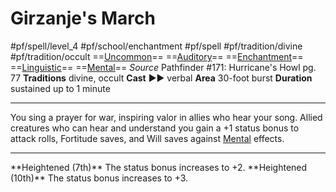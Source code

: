 # Girzanje's March
#pf/spell/level_4 #pf/school/enchantment #pf/spell #pf/tradition/divine #pf/tradition/occult
==[Uncommon](../../../Traits/Uncommon.md)== ==[Auditory](../../../Traits/Auditory.md)== ==[Enchantment](../../../Traits/Enchantment.md)== ==[Linguistic](../../../Traits/Linguistic.md)== ==[Mental](../../../Traits/Mental.md)==
*Source* Pathfinder #171: Hurricane's Howl pg. 77
**Traditions** divine, occult
**Cast** ►► verbal
**Area** 30-foot burst
**Duration** sustained up to 1 minute

---
You sing a prayer for war, inspiring valor in allies who hear your song. Allied creatures who can hear and understand you gain a +1 status bonus to attack rolls, Fortitude saves, and Will saves against [Mental](../../../Traits/Mental.md) effects.
<hr>
**Heightened (7th)** The status bonus increases to +2.
**Heightened (10th)** The status bonus increases to +3.